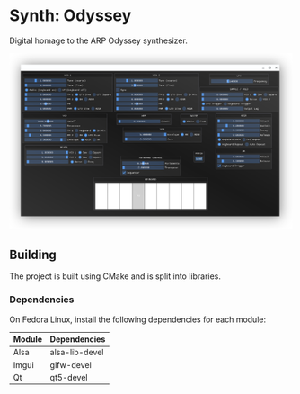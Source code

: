 # Synth: Odyssey

Digital homage to the ARP Odyssey synthesizer.

![screenshot](./screenshot.png)

## Building

The project is built using CMake and is split into libraries.

### Dependencies

On Fedora Linux, install the following dependencies for each module:

| Module | Dependencies   |
|--------|----------------|
| Alsa   | alsa-lib-devel |
| Imgui  | glfw-devel     |
| Qt     | qt5-devel      |
